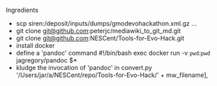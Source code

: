 Ingredients

* scp siren:/deposit/inputs/dumps/gmodevohackathon.xml.gz ...
* git clone git@github.com:peterjc/mediawiki_to_git_md.git
* git clone git@github.com:NESCent/Tools-for-Evo-Hack.git
* install docker
* define a 'pandoc' command 
    #!/bin/bash
    exec docker run -v `pwd`:`pwd` jagregory/pandoc $*
* kludge the invocation of 'pandoc' in convert.py
         '/Users/jar/a/NESCent/repo/Tools-for-Evo-Hack/' + mw_filename],

